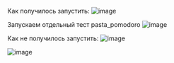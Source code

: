 Как получилось запустить:
![image](https://user-images.githubusercontent.com/20105337/193668886-5eaca7ed-c111-498d-b971-ebe1db31d379.png)

Запускаем отдельный тест pasta_pomodoro
![image](https://user-images.githubusercontent.com/20105337/193669382-0c98d31e-f9b3-48c0-a87b-7af7a4fa78fc.png)

 
  
   
    
     


Как не получилось запустить:
![image](https://user-images.githubusercontent.com/20105337/193669639-07dc1146-f404-420f-be45-0996c1441d46.png)

![image](https://user-images.githubusercontent.com/20105337/193668962-5ef546cd-4961-4b65-9dd5-17e84af8503d.png)


